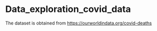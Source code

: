 # Data_exploration_covid_data

The dataset is obtained from https://ourworldindata.org/covid-deaths
